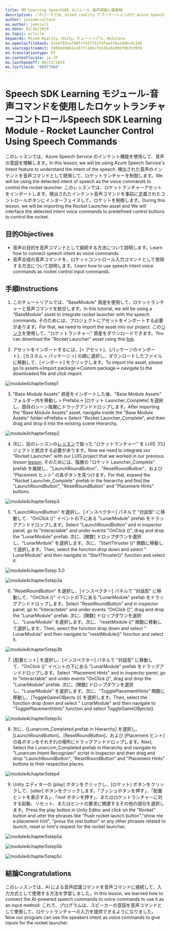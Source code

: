 ```yaml
---
title: MR Learning SpeechSDK モジュール-音声認識と議事録
description: このコースでは、mixed reality アプリケーション内で Azure Speech SDK を実装する方法について説明します。
author: jessemcculloch
ms.author: jemccull
ms.date: 02/26/2019
ms.topic: article
keywords: Mixed Reality、Unity、チュートリアル、Hololens
ms.openlocfilehash: 43a6f02eaf09fcf43775374fae4fbe2d0bc8c346
ms.sourcegitcommit: 599bbdd861ce6ff11b6cfb345a0a995f8b7bf85b
ms.translationtype: MT
ms.contentlocale: ja-JP
ms.lasthandoff: 08/13/2019
ms.locfileid: "68977980"
---
```

# <a name="speech-sdk-learning-module---rocket-launcher-control-using-speech-commands"></a><span data-ttu-id="6d8b2-104">Speech SDK Learning モジュール-音声コマンドを使用したロケットランチャーコントロール</span><span class="sxs-lookup"><span data-stu-id="6d8b2-104">Speech SDK Learning Module - Rocket Launcher Control Using Speech Commands</span></span>

<span data-ttu-id="6d8b2-105">このレッスンでは、Azure Speech Service のインテント機能を使用して、音声の意図を理解します。</span><span class="sxs-lookup"><span data-stu-id="6d8b2-105">In this lesson, we will be using Azure Speech Service's Intent feature to understand the intent of the speech.</span></span> <span data-ttu-id="6d8b2-106">検出された音声のインテントを音声コマンドとして使用して、ロケットランチャーを制御します。</span><span class="sxs-lookup"><span data-stu-id="6d8b2-106">We will be using the detected intent of speech as the voice commands to control the rocket launcher.</span></span> <span data-ttu-id="6d8b2-107">このレッスンでは、ロケットランチャーアセットをインポートします。検出されたインテント音声コマンドを事前に定義されたコントロールボタンにインターフェイスして、ロケットを制御します。</span><span class="sxs-lookup"><span data-stu-id="6d8b2-107">During this lesson, we will be importing the Rocket Launcher asset and We will interface the detected intent voice commands to predefined control buttons to control the rocket.</span></span> 

## <a name="objectives"></a><span data-ttu-id="6d8b2-108">目的</span><span class="sxs-lookup"><span data-stu-id="6d8b2-108">Objectives</span></span>

- <span data-ttu-id="6d8b2-109">音声の目的を音声コマンドとして接続する方法について説明します。</span><span class="sxs-lookup"><span data-stu-id="6d8b2-109">Learn how to connect speech intent as voice commands.</span></span>
- <span data-ttu-id="6d8b2-110">音声合成の音声コマンドを、ロケットコントロール入力コマンドとして使用する方法について説明します。</span><span class="sxs-lookup"><span data-stu-id="6d8b2-110">Learn how to use speech intent voice commands as rocket control input commands.</span></span>

## <a name="instructions"></a><span data-ttu-id="6d8b2-111">手順</span><span class="sxs-lookup"><span data-stu-id="6d8b2-111">Instructions</span></span>
1. <span data-ttu-id="6d8b2-112">このチュートリアルでは、"BaseModule" 資産を使用して、ロケットランチャーと音声コマンドを統合します。</span><span class="sxs-lookup"><span data-stu-id="6d8b2-112">In this tutorial, we will be using a "BaseModule" asset to integrate rocket launcher with the speech commands.</span></span> <span data-ttu-id="6d8b2-113">そのためには、プロジェクトにアセットをインポートする必要があります。</span><span class="sxs-lookup"><span data-stu-id="6d8b2-113">For that, we need to import the asset into our project.</span></span> <span data-ttu-id="6d8b2-114">この[リンク](https://github.com/microsoft/MixedRealityLearning/releases/tag/1.2)を使用して、"ロケットランチャー" 資産をダウンロードできます。</span><span class="sxs-lookup"><span data-stu-id="6d8b2-114">You can download the "Rocket Launcher" asset using this [link](https://github.com/microsoft/MixedRealityLearning/releases/tag/1.2).</span></span> 

2. <span data-ttu-id="6d8b2-115">アセットをインポートするには、[> アセット]、[パッケージのインポート]、[カスタム > パッケージ >] の順に選択し、ダウンロードしたファイルに移動して、[インポート] をクリックします。</span><span class="sxs-lookup"><span data-stu-id="6d8b2-115">To import the asset, please go to assets->Import package->Custom package-> navigate to the downloaded file and click import.</span></span>

![module4chapter5step1](images/module4chapter5step1.PNG)

3. <span data-ttu-id="6d8b2-117">"Base Module Assets" 資産をインポートした後、"Base Module Assets" フォルダー内を移動し > Prefabs-> [ロケット Launcher_Complete] を選択し、既存のシーン階層にドラッグアンドドロップします。</span><span class="sxs-lookup"><span data-stu-id="6d8b2-117">After importing the  "Base Module Assets" asset, navigate inside the "Base Module Assets" folder->Prefabs-> Select "Rocket Launcher_Complete", and then drag and drop it into the existing scene Hierarchy.</span></span>

![module4chapter5step2](images/module4chapter5step2.PNG)

4. <span data-ttu-id="6d8b2-119">次に、前のレッスンの[レッスン](mrlearning-speechSDK-ch4.md)で扱った "ロケットランチャー" を LUIS プロジェクトと統合する必要があります。</span><span class="sxs-lookup"><span data-stu-id="6d8b2-119">Now we need to integrate our "Rocket Launcher" with our LUIS project that we worked in our previous lesson [lesson](mrlearning-speechSDK-ch4.md).</span></span> <span data-ttu-id="6d8b2-120">そのためには、階層の "ロケット Launcher_Complete" prefab を展開し、"LaunchRoundButton"、"ResetRoundButton"、および "Placement ヒント" の各ボタンを見つけます。</span><span class="sxs-lookup"><span data-stu-id="6d8b2-120">For that, expand the "Rocket Launcher_Complete" prefab in the hierarchy and find the "LaunchRoundButton", "ResetRoundButton" and "Placement Hints" buttons.</span></span>

![module4chapter5step3](images/module4chapter5step3.PNG)

5. <span data-ttu-id="6d8b2-122">"LaunchRoundButton" を選択し、[インスペクター] パネルで "対話型" に移動して、"OnClick ()" イベントの下にある "LunarModule" prefab をドラッグアンドドロップします。</span><span class="sxs-lookup"><span data-stu-id="6d8b2-122">Select "LaunchRoundButton" and in inspector panel, go to "Interactable" and under events "OnClick ()", drag and drop the "LunarModule" prefab.</span></span> <span data-ttu-id="6d8b2-123">次に、[関数] ドロップダウンを選択し、"LunarModule" を選択します。次に、"StartThruster ()" 関数に移動して選択します。</span><span class="sxs-lookup"><span data-stu-id="6d8b2-123">Then, select the function drop down and select " LunarModule" and then navigate to "StartThruster()" function and select it.</span></span>

![module4chapter5step 3.0](images/module4chapter5step3.0.PNG)

![module4chapter5step3a](images/module4chapter5step3a.PNG)

6. <span data-ttu-id="6d8b2-126">"ResetRoundButton" を選択し、[インスペクター] パネルで "対話型" に移動して、"OnClick ()" イベントの下にある "LunarModule" prefab をドラッグアンドドロップします。</span><span class="sxs-lookup"><span data-stu-id="6d8b2-126">Select "ResetRoundButton" and in inspector panel, go to "Interactable" and under events "OnClick ()", drag and drop the "LunarModule" prefab.</span></span> <span data-ttu-id="6d8b2-127">次に、[関数] ドロップダウンを選択し、"LunarModule" を選択します。次に、"resetModule ()" 関数に移動して選択します。</span><span class="sxs-lookup"><span data-stu-id="6d8b2-127">Then, select the function drop down and select " LunarModule" and then navigate to "resetModule()" function and select it.</span></span>

![module4chapter5step3b](images/module4chapter5step3b.PNG)

7. <span data-ttu-id="6d8b2-129">[配置ヒント] を選択し、[インスペクター] パネルで "対話型" に移動して、"OnClick ()" イベントの下にある "LunarModule" prefab をドラッグアンドドロップします。</span><span class="sxs-lookup"><span data-stu-id="6d8b2-129">Select "Placement Hints" and in inspector panel, go to "Interactable" and under events "OnClick ()", drag and drop the "LunarModule" prefab.</span></span> <span data-ttu-id="6d8b2-130">次に、[関数] ドロップダウンを選択し、"LunarModule" を選択します。次に、"TogglePlacementHints" 関数に移動し、[ToggleGameOBjects ()] を選択します。</span><span class="sxs-lookup"><span data-stu-id="6d8b2-130">Then, select the function drop down and select " LunarModule" and then navigate to "TogglePlacementHints" function and select ToggleGameOBjects().</span></span>

![module4chapter5step3c](images/module4chapter5step3c.PNG)

8.  <span data-ttu-id="6d8b2-132">次に、[Lunarcom_Completed prefab in Hierarchy] を選択し、[LaunchRoundButton]、[ResetRoundButton]、および [Placement ヒント] の各ボタンをそれぞれの場所にドラッグアンドドロップします。</span><span class="sxs-lookup"><span data-stu-id="6d8b2-132">Next, Select the Lunarcom_Completed prefab in Hierarchy and navigate to "Lunarcom Intent Recognizer" script in Inspector and then drag and drop  "LaunchRoundButton", "ResetRoundButton" and "Placement Hints" buttons to their respective places.</span></span>

![module4chapter5step4](images/module4chapter5step4.PNG)

9. <span data-ttu-id="6d8b2-134">Unity エディターの [play] ボタンをクリックし、[ロケット] ボタンをクリックして、[utter] ボタンをクリックします。「プッシュボタンを押す」、「配置ヒントを表示する」、「rest ボタンを押す」、またはロケットランチャーに対する起動、リセット、またはヒントの要求に関連するその他の語句を選択します。</span><span class="sxs-lookup"><span data-stu-id="6d8b2-134">Press the play button in Unity Editor and click on the "Rocket" button and utter the phrases like "Push rocket launch button","show me a placement hint", "press the rest button" or any other phrases related to launch, reset or hint's request for the rocket launcher.</span></span>

![module4chapter5step5a](images/module4chapter5step5a.PNG)

![module4chapter5step5b](images/module4chapter5step5b.PNG)

![module4chapter5step5c](images/module4chapter5step5c.PNG)

## <a name="congratulations"></a><span data-ttu-id="6d8b2-138">結論</span><span class="sxs-lookup"><span data-stu-id="6d8b2-138">Congratulations</span></span>

<span data-ttu-id="6d8b2-139">このレッスンでは、AI による音声認識コマンドを音声コマンドに接続して、入力方式として使用する方法を学習しました。</span><span class="sxs-lookup"><span data-stu-id="6d8b2-139">In this lesson, we learned how to connect the AI-powered speech commands to voice commands to use it as an input method.</span></span> <span data-ttu-id="6d8b2-140">これで、プログラムは、スピーカーの意図を音声コマンドとして使用して、ロケットランチャーの入力を提供できるようになりました。</span><span class="sxs-lookup"><span data-stu-id="6d8b2-140">Now our program can use the speakers intent as voice commands to give inputs for the rocket launcher.</span></span>


